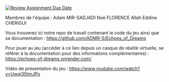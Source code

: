 [![Review Assignment Due Date](https://classroom.github.com/assets/deadline-readme-button-22041afd0340ce965d47ae6ef1cefeee28c7c493a6346c4f15d667ab976d596c.svg)](https://classroom.github.com/a/tcwhlYLU)

Membres de l'équipe : 
Adam MIR-SADJADI
Noé FLORENCE
Allah Eddine CHERIGUI

Vous trouverez ici notre repo de travail contenant le code du jeu ainsi que sa documentation :
  https://github.com/ADMR-S/Echoes_of_Dreams

Pour jouer au jeu (accéder à ce lien depuis un casque de réalité virtuelle, se référer à la documentation pour des informations complémentaires) :
  https://echoes-of-dreams.onrender.com/

Vidéo de présentation du jeu : 
  https://www.youtube.com/watch?v=Uwqi30tmJPo
